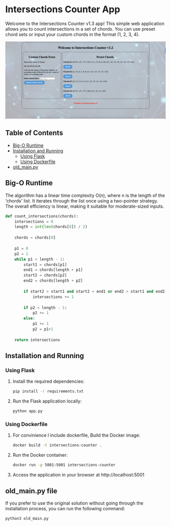 # Intersections Counter App

Welcome to the Intersections Counter v1.3 app! This simple web application allows you to count intersections in a set of chords. You can use preset chord sets or input your custom chords in the format (1, 2, 3, 4).

![App Image](./app.png)

## Table of Contents
- [Big-O Runtime](#big-o-runtime)
- [Installation and Running](#installation-and-running)
    - [Using Flask](#using-flask)
    - [Using Dockerfile](#using-dockerfile)
- [old_main.py](#old_mainpy-file)

## Big-O Runtime
The algorithm has a linear time complexity O(n), where n is the length of the 'chords' list. It iterates through the list once using a two-pointer strategy. The overall efficiency is linear, making it suitable for moderate-sized inputs.

```python
def count_intersections(chords):
    intersections = 0
    length = int(len(chords[0]) / 2)
    
    chords = chords[0]
        
    p1 = 0
    p2 = 1
    while p1 < length - 1:
        start1 = chords[p1]
        end1 = chords[length + p1]
        start2 = chords[p2]
        end2 = chords[length + p2]
        
        if start2 > start1 and start2 < end1 or end2 > start1 and end2 < end1:
            intersections += 1
        
        if p2 < length - 1:
            p2 += 1
        else:
            p1 += 1
            p2 = p1+1
    
    return intersections
```

## Installation and Running

### Using Flask

1. Install the required dependencies:
   ```bash
   pip install -r requirements.txt
2. Run the Flask application locally:
   ```bash
   python app.py
### Using Dockerfile
1. For convinience I include dockerfile, Build the Docker image:
    ```bash
    docker build -t intersections-counter .
2. Run the Docker container:
    ```bash
    docker run -p 5001:5001 intersections-counter
3. Access the application in your browser at http://localhost:5001

## old_main.py file

If you prefer to use the original solution without going through the installation process, you can run the following command:

```bash
python3 old_main.py